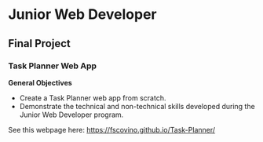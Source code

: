 # Junior Web Developer
## Final Project
### Task Planner Web App

**General Objectives**

* Create a Task Planner web app from scratch.
* Demonstrate the technical and non-technical skills developed during the Junior Web Developer program. 


See this webpage here: https://fscovino.github.io/Task-Planner/
